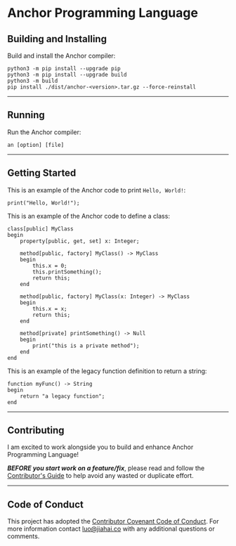# Anchor Programming Language

## Building and Installing

Build and install the Anchor compiler:
```
python3 -m pip install --upgrade pip
python3 -m pip install --upgrade build
python3 -m build
pip install ./dist/anchor-<version>.tar.gz --force-reinstall
```

---

## Running

Run the Anchor compiler:
```
an [option] [file]
```

---

## Getting Started

This is an example of the Anchor code to print `Hello, World!`:
```
print("Hello, World!");
```

This is an example of the Anchor code to define a class:
```
class[public] MyClass
begin
    property[public, get, set] x: Integer;

    method[public, factory] MyClass() -> MyClass
    begin
        this.x = 0;
        this.printSomething();
        return this;
    end

    method[public, factory] MyClass(x: Integer) -> MyClass
    begin
        this.x = x;
        return this;
    end

    method[private] printSomething() -> Null
    begin
        print("this is a private method");
    end
end
```

This is an example of the legacy function definition to return a string:
```
function myFunc() -> String
begin
    return "a legacy function";
end
```

---

## Contributing

I am excited to work alongside you to build and enhance Anchor Programming Language\!

***BEFORE you start work on a feature/fix***, please read and follow the [Contributor's Guide](./CONTRIBUTING.md) to help avoid any wasted or duplicate effort.

---

## Code of Conduct

This project has adopted the [Contributor Covenant Code of Conduct](./CODE_OF_CONDUCT.md). For more information contact [luo@jiahai.co](mailto:luo@jiahai.co) with any additional questions or comments.
